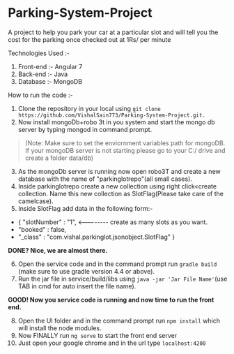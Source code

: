 # Parking-System-Project
A project to help you park your car at a particular slot and 
will tell you the cost for the parking once checked out at 1Rs/ per minute

Technologies Used :- 
1. Front-end :- Angular 7
2. Back-end :- Java
3. Database :- MongoDB


How to run the code :- 
1. Clone the repository in your local using `git clone https://github.com/VishalSain773/Parking-System-Project.git.`
2. Now install mongoDb+robo 3t in you system and start the mongo db server by typing mongod in command prompt.
> (Note: Make sure to set the enviornment variables path for mongoDB. If your mongoDB server is not starting please go to your C:/ drive and create a folder data/db)
3. As the mongoDb server is running now open robo3T and create a new database with the name of "parkinglotrepo"(all small cases).
4. Inside parkinglotrepo create a new collection using right click<create collection. Name this new collection as SlotFlag(Please take care of the camelcase).
5. Inside SlotFlag add data in the following form:- 


-  {  "slotNumber" : "1", <-------- create as many  slots as you want.
-    "booked" : false,
-    "_class" : "com.vishal.parkinglot.jsonobject.SlotFlag" }

**DONE? Nice, we are almost there.**

6. Open the service code and in the command prompt run `gradle build` (make sure to use gradle version 4.4 or above).
7. Run the jar file in service/build/libs using `java -jar 'Jar File Name'`(use TAB in cmd for auto insert the file name).

**GOOD! Now you service code is running and now time to run the front end.**

8. Open the UI folder and in the command prompt run `npm install` which will install the node modules.
9. Now FINALLY run `ng serve` to start the front end server
10. Just open your google chrome and in the url type `localhost:4200`
